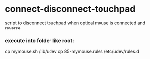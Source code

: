 # connect-disconnect-touchpad
script to disconnect touchpad when optical mouse is connected and reverse

### execute into folder like root:
cp mymouse.sh /lib/udev
cp 85-mymouse.rules /etc/udev/rules.d
